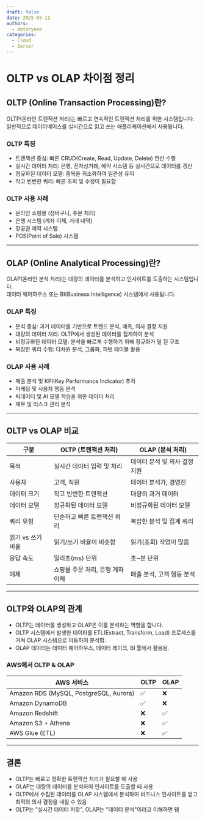 ```yaml
---
draft: false
date: 2025-05-11
authors:
  - dotoryeee
categories:
  - Cloud
  - Server
---
```

# OLTP vs OLAP 차이점 정리

<!-- more -->

## OLTP (Online Transaction Processing)란?
OLTP(온라인 트랜잭션 처리)는 빠르고 연속적인 트랜잭션 처리를 위한 시스템입니다.  
일반적으로 데이터베이스를 실시간으로 읽고 쓰는 애플리케이션에서 사용됩니다.

### OLTP 특징
- 트랜잭션 중심: 빠른 CRUD(Create, Read, Update, Delete) 연산 수행
- 실시간 데이터 처리: 은행, 전자상거래, 예약 시스템 등 실시간으로 데이터를 갱신
- 정규화된 데이터 모델: 중복을 최소화하여 일관성 유지
- 작고 빈번한 쿼리: 빠른 조회 및 수정이 필요함

### OLTP 사용 사례
- 온라인 쇼핑몰 (장바구니, 주문 처리)
- 은행 시스템 (계좌 이체, 거래 내역)
- 항공권 예약 시스템
- POS(Point of Sale) 시스템

---

## OLAP (Online Analytical Processing)란?
OLAP(온라인 분석 처리)는 대량의 데이터를 분석하고 인사이트를 도출하는 시스템입니다.  
데이터 웨어하우스 또는 BI(Business Intelligence) 시스템에서 사용됩니다.

### OLAP 특징
- 분석 중심: 과거 데이터를 기반으로 트렌드 분석, 예측, 의사 결정 지원
- 대량의 데이터 처리: OLTP에서 생성된 데이터를 집계하여 분석
- 비정규화된 데이터 모델: 분석을 빠르게 수행하기 위해 정규화가 덜 된 구조
- 복잡한 쿼리 수행: 다차원 분석, 그룹화, 피벗 테이블 활용

### OLAP 사용 사례
- 매출 분석 및 KPI(Key Performance Indicator) 추적
- 마케팅 및 사용자 행동 분석
- 빅데이터 및 AI 모델 학습을 위한 데이터 처리
- 재무 및 리스크 관리 분석

---

##  OLTP vs OLAP 비교

| 구분 | OLTP (트랜잭션 처리) | OLAP (분석 처리) |
|------|-----------------|------------------|
| 목적 | 실시간 데이터 입력 및 처리 | 데이터 분석 및 의사 결정 지원 |
| 사용자 | 고객, 직원 | 데이터 분석가, 경영진 |
| 데이터 크기 | 작고 빈번한 트랜잭션 | 대량의 과거 데이터 |
| 데이터 모델 | 정규화된 데이터 모델 | 비정규화된 데이터 모델 |
| 쿼리 유형 | 단순하고 빠른 트랜잭션 쿼리 | 복잡한 분석 및 집계 쿼리 |
| 읽기 vs 쓰기 비율 | 읽기/쓰기 비율이 비슷함 | 읽기(조회) 작업이 많음 |
| 응답 속도 | 밀리초(ms) 단위 | 초~분 단위 |
| 예제 | 쇼핑몰 주문 처리, 은행 계좌 이체 | 매출 분석, 고객 행동 분석 |

---

## OLTP와 OLAP의 관계
- OLTP는 데이터를 생성하고 OLAP은 이를 분석하는 역할을 합니다.
- OLTP 시스템에서 발생한 데이터를 ETL(Extract, Transform, Load) 프로세스를 거쳐 OLAP 시스템으로 이동하여 분석함.
- OLAP 데이터는 데이터 웨어하우스, 데이터 레이크, BI 툴에서 활용됨.

### AWS에서 OLTP & OLAP
| AWS 서비스 | OLTP | OLAP |
|------------|------|------|
| Amazon RDS (MySQL, PostgreSQL, Aurora) | ✅ | ❌ |
| Amazon DynamoDB | ✅ | ❌ |
| Amazon Redshift | ❌ | ✅ |
| Amazon S3 + Athena | ❌ | ✅ |
| AWS Glue (ETL) | ❌ | ✅ |

---

## 결론
- OLTP는 빠르고 정확한 트랜잭션 처리가 필요할 때 사용
- OLAP는 대량의 데이터를 분석하여 인사이트를 도출할 때 사용
- OLTP에서 수집된 데이터를 OLAP 시스템에서 분석하여 비즈니스 인사이트를 얻고 최적의 의사 결정을 내릴 수 있음
- OLTP는 "실시간 데이터 저장", OLAP는 "데이터 분석"이라고 이해하면 됌
